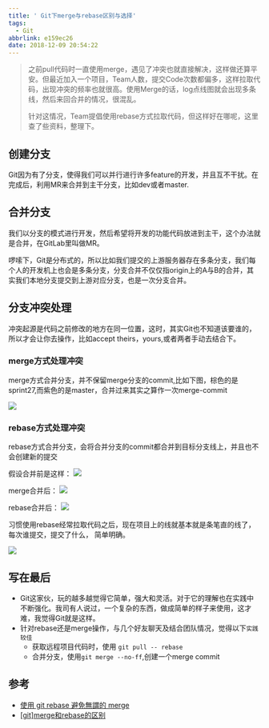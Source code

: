 ```yaml
---
title: ' Git下merge与rebase区别与选择'
tags:
  - Git
abbrlink: e159ec26
date: 2018-12-09 20:54:22
---
```

> 之前pull代码时一直使用merge，遇见了冲突也就直接解决，这样做还算平安。但最近加入一个项目，Team人数，提交Code次数都偏多，这样拉取代码，出现冲突的频率也就很高。使用Merge的话，log点线图就会出现多条线，然后来回合并的情况，很混乱。
> 
> 针对这情况，Team提倡使用rebase方式拉取代码，但这样好在哪呢，这里查了些资料，整理下。

## 创建分支
Git因为有了分支，使得我们可以并行进行许多feature的开发，并且互不干扰。在完成后，利用MR来合并到主干分支，比如dev或者master.

## 合并分支
我们以分支的模式进行开发，然后希望将开发的功能代码放进到主干，这个办法就是合并，在GitLab里叫做MR。

啰嗦下，Git是分布式的，所以比如我们提交的上游服务器存在多条分支，我们每个人的开发机上也会是多条分支，分支合并不仅仅指origin上的A与B的合并，其实我们本地分支提交到上游对应分支，也是一次分支合并。

## 分支冲突处理
冲突起源是代码之前修改的地方在同一位置，这时，其实Git也不知道该要谁的，所以才会让你去操作，比如accept theirs，yours,或者两者手动去结合下。

### merge方式处理冲突
merge方式合并分支，并不保留merge分支的commit,比如下图，棕色的是sprint27,而紫色的是master，合并过来其实之算作一次merge-commit

![](http://static.1991421.cn/2018-12-09-043723.png)

### rebase方式处理冲突
rebase方式合并分支，会将合并分支的commit都合并到目标分支线上，并且也不会创建新的提交

假设合并前是这样：
![](http://static.1991421.cn/2018-12-09-122640.png)

merge合并后：
![](http://static.1991421.cn/2018-12-09-122651.png)

rebase合并后：
![](http://static.1991421.cn/2018-12-09-122730.png)


习惯使用rebase经常拉取代码之后，现在项目上的线就基本就是条笔直的线了，每次谁提交，提交了什么， 简单明确。

![](http://static.1991421.cn/2018-12-09-123124.png)

## 写在最后
- Git这家伙，玩的越多越觉得它简单，强大和灵活。对于它的理解也在实践中不断强化。我司有人说过，一个复杂的东西，做成简单的样子来使用，这才难，我觉得Git就是这样。
- 针对rebase还是merge操作，与几个好友聊天及结合团队情况，觉得以下`实践较佳`
	- 获取远程项目代码时，使用 `git pull -- rebase`
	- 合并分支，使用`git merge --no-ff`,创建一个merge commit

## 参考
- [使用 git rebase 避免無謂的 merge](https://ihower.tw/blog/archives/3843)
- [[git]merge和rebase的区别](http://www.cnblogs.com/xueweihan/p/5743327.html)